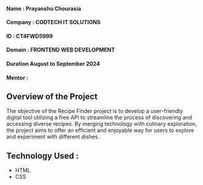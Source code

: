 #### Name : Prayanshu Chourasia 
#### Company : CODTECH IT SOLUTIONS
#### ID : CT4FWD5999
#### Domain  : FRONTEND WEB DEVELOPMENT
#### Duration August to September 2024 
#### Mentor : 

## Overview of the Project 

The objective of the Recipe Finder project is to develop a user-friendly digital tool utilizing a free API to streamline the process of discovering and accessing diverse recipes. By merging technology with culinary exploration, the project aims to offer an efficient and enjoyable way for users to explore and experiment with different dishes.

## Technology Used : 

* HTML 
* CSS 

